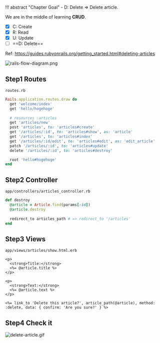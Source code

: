 !!! abstract "Chapter Goal"
    - D: Delete => Delete article.


We are in the middle of learning **CRUD**.

* [x] C: Create
* [x] R: Read
* [x] U: Update
* [ ] ==D: Delete==

Ref: https://guides.rubyonrails.org/getting_started.html#deleting-articles

![rails-flow-diagram.png](https://coderhackers-1304676641.cos.ap-tokyo.myqcloud.com/the-complete-webdev-with-rails-2020/rails-guide-basics/rails-flow-diagram.png)

## Step1 Routes
`routes.rb`
```ruby hl_lines="12"
Rails.application.routes.draw do
  get 'welcome/index'
  get 'hello/hogehoge'
  
  # resources :articles
  get 'articles/new'
  post 'articles', to: 'articles#create'
  get '/articles/:id', to: 'articles#show', as: 'article'
  get '/articles', to: 'articles#index'
  get '/articles/:id/edit', to: 'articles#edit', as: 'edit_article'
  patch '/articles/:id', to: 'articles#update'
  delete '/articles/:id', to: 'articles#destroy'

  root 'hello#hogehoge'
end
```

## Step2 Controller
`app/controllers/articles_controller.rb`
```ruby
def destroy
  @article = Article.find(params[:id])
  @article.destroy
 
  redirect_to articles_path # => redirect_to '/articles'
end
```

## Step3 Views
`app/views/articles/show.html.erb`
```erb hl_lines="11"
<p>
  <strong>Title:</strong>
  <%= @article.title %>
</p>
 
<p>
  <strong>Text:</strong>
  <%= @article.text %>
</p>

<%= link_to 'Delete this article?', article_path(@article), method: :delete, data: { confirm: 'Are you sure?' } %>
```

## Step4 Check it
![delete-article.gif](https://coderhackers-1304676641.cos.ap-tokyo.myqcloud.com/the-complete-webdev-with-rails-2020/rails-guide-basics/delete-article.gif)